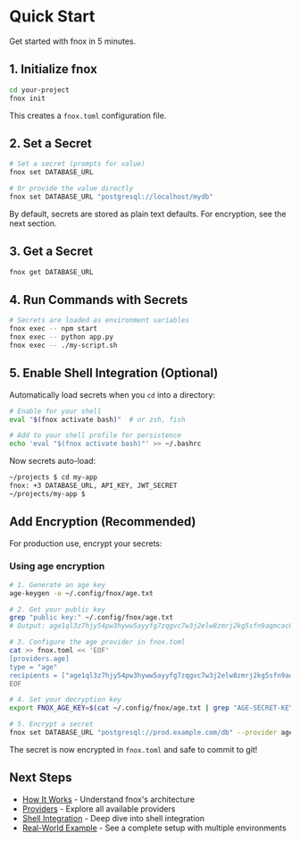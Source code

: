 # Quick Start

Get started with fnox in 5 minutes.

## 1. Initialize fnox

```bash
cd your-project
fnox init
```

This creates a `fnox.toml` configuration file.

## 2. Set a Secret

```bash
# Set a secret (prompts for value)
fnox set DATABASE_URL

# Or provide the value directly
fnox set DATABASE_URL "postgresql://localhost/mydb"
```

By default, secrets are stored as plain text defaults. For encryption, see the next section.

## 3. Get a Secret

```bash
fnox get DATABASE_URL
```

## 4. Run Commands with Secrets

```bash
# Secrets are loaded as environment variables
fnox exec -- npm start
fnox exec -- python app.py
fnox exec -- ./my-script.sh
```

## 5. Enable Shell Integration (Optional)

Automatically load secrets when you `cd` into a directory:

```bash
# Enable for your shell
eval "$(fnox activate bash)"  # or zsh, fish

# Add to your shell profile for persistence
echo 'eval "$(fnox activate bash)"' >> ~/.bashrc
```

Now secrets auto-load:

```bash
~/projects $ cd my-app
fnox: +3 DATABASE_URL, API_KEY, JWT_SECRET
~/projects/my-app $
```

## Add Encryption (Recommended)

For production use, encrypt your secrets:

### Using age encryption

```bash
# 1. Generate an age key
age-keygen -o ~/.config/fnox/age.txt

# 2. Get your public key
grep "public key:" ~/.config/fnox/age.txt
# Output: age1ql3z7hjy54pw3hyww5ayyfg7zqgvc7w3j2elw8zmrj2kg5sfn9aqmcac8p

# 3. Configure the age provider in fnox.toml
cat >> fnox.toml << 'EOF'
[providers.age]
type = "age"
recipients = ["age1ql3z7hjy54pw3hyww5ayyfg7zqgvc7w3j2elw8zmrj2kg5sfn9aqmcac8p"]
EOF

# 4. Set your decryption key
export FNOX_AGE_KEY=$(cat ~/.config/fnox/age.txt | grep "AGE-SECRET-KEY")

# 5. Encrypt a secret
fnox set DATABASE_URL "postgresql://prod.example.com/db" --provider age
```

The secret is now encrypted in `fnox.toml` and safe to commit to git!

## Next Steps

- [How It Works](/guide/how-it-works) - Understand fnox's architecture
- [Providers](/providers/overview) - Explore all available providers
- [Shell Integration](/guide/shell-integration) - Deep dive into shell integration
- [Real-World Example](/guide/real-world-example) - See a complete setup with multiple environments
